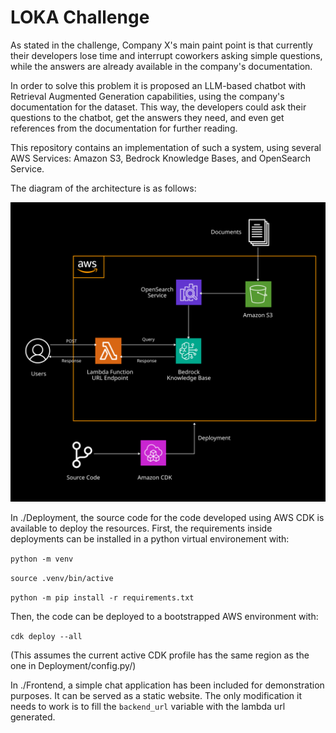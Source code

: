 
# LOKA Challenge

As stated in the challenge, Company X's main paint point is that currently their developers lose time and interrupt coworkers asking simple questions, while the answers are already available in the company's documentation.

In order to solve this problem it is proposed an LLM-based chatbot with Retrieval Augmented Generation capabilities, using the company's documentation for the dataset. This way, the developers could ask their questions to the chatbot, get the answers they need, and even get references from the documentation for further reading.

This repository contains an implementation of such a system, using several AWS Services: Amazon S3, Bedrock Knowledge Bases, and OpenSearch Service.

The diagram of the architecture is as follows:

![diagram](diagram_export.svg)


In ./Deployment, the source code for the code developed using AWS CDK is available to deploy the resources. First, the requirements inside deployments can be installed in a python virtual environement with:

```python -m venv```

```source .venv/bin/active```

```python -m pip install -r requirements.txt```

Then, the code can be deployed to a bootstrapped AWS environment with:

```cdk deploy --all```

(This assumes the current active CDK profile has the same region as the one in Deployment/config.py/)

In ./Frontend, a simple chat application has been included for demonstration purposes. It can be served as a static website. The only modification it needs to work is to fill the ``backend_url`` variable with the lambda url generated.
